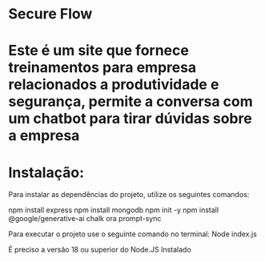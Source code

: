 # Secure Flow

# Este é um site que fornece treinamentos para empresa relacionados a produtividade e segurança, permite a conversa com um chatbot para tirar dúvidas sobre a empresa 

# Instalação:
Para instalar as dependências do projeto, utilize os seguintes comandos:

npm install express
npm install mongodb
npm init -y
npm install @google/generative-ai chalk ora prompt-sync

Para executar o projeto use o seguinte comando no terminal:
Node index.js

É preciso a versão 18 ou superior do Node.JS Instalado 

